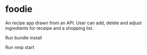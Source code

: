 # foodie

An recipe app drawn from an API. User can add, delete and adjust ingredients for receipe and a shopping list.

Run bundle install 

Run nmp start 

